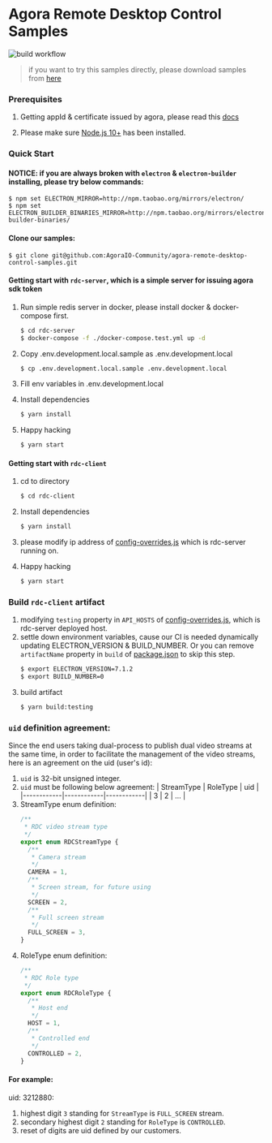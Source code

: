 Agora Remote Desktop Control Samples
===================================

![build workflow](https://github.com/AgoraIO-Community/agora-remote-desktop-control-samples/actions/workflows/build.yml/badge.svg)


> if you want to try this samples directly, please download samples from [here](https://github.com/AgoraIO-Community/agora-remote-desktop-control-samples/releases)
### Prerequisites

1. Getting appId & certificate issued by agora, please read this [docs](https://docs.agora.io/en/Agora%20Platform/token#get-an-app-id)

2. Please make sure [Node.js 10+](https://nodejs.org/) has been installed.

### Quick Start


#### NOTICE: if you are always broken with `electron` & `electron-builder` installing, please try below commands:
```
$ npm set ELECTRON_MIRROR=http://npm.taobao.org/mirrors/electron/
$ npm set ELECTRON_BUILDER_BINARIES_MIRROR=http://npm.taobao.org/mirrors/electron-builder-binaries/
```

#### Clone our samples:

```
$ git clone git@github.com:AgoraIO-Community/agora-remote-desktop-control-samples.git
```

#### Getting start with `rdc-server`, which is a simple server for issuing agora sdk token

1. Run simple redis server in docker, please install docker & docker-compose first.

   ```sh
   $ cd rdc-server
   $ docker-compose -f ./docker-compose.test.yml up -d
   ```

2. Copy .env.development.local.sample as .env.development.local
   ```sh
   $ cp .env.development.local.sample .env.development.local
   ```

3. Fill env variables in .env.development.local

4. Install dependencies
   ```sh
   $ yarn install
   ```
5. Happy hacking
   ```sh
   $ yarn start
   ```

#### Getting start with `rdc-client`
1. cd to directory
   ```sh
   $ cd rdc-client
   ```

2. Install dependencies
   ```sh
   $ yarn install
   ```
3. please modify ip address of [config-overrides.js](rdc-client/config-overrides.js) which is rdc-server running on.

4. Happy hacking
   ```sh
   $ yarn start
   ```

### Build `rdc-client` artifact

1. modifying `testing` property in `API_HOSTS` of [config-overrides.js](rdc-client/config-overrides.js), which is rdc-server deployed host.
2. settle down environment variables, cause our CI is needed dynamically updating ELECTRON_VERSION & BUILD_NUMBER. Or you can remove `artifactName` property in `build` of [package.json](rdc-client/package.jon) to skip this step. 
   ```sh
   $ export ELECTRON_VERSION=7.1.2
   $ export BUILD_NUMBER=0
   ```
3. build artifact
   ```sh
   $ yarn build:testing
   ```

### `uid` definition agreement:

Since the end users taking dual-process to publish dual video streams at the same time, in order to facilitate the management of the video streams, here is an agreement on the uid (user's id):

1. `uid` is 32-bit unsigned integer.
2. `uid` must be following below agreement: 
    | StreamType | RoleType   | uid        |
    |------------|------------|------------|
    | 3          | 2          | ...        |
3. StreamType enum definition:
   ```typescript
   /**
    * RDC video stream type
    */
   export enum RDCStreamType {
     /**
      * Camera stream
      */
     CAMERA = 1,
     /**
      * Screen stream, for future using
      */
     SCREEN = 2,
     /**
      * Full screen stream
      */
     FULL_SCREEN = 3,
   }
   ```
4. RoleType enum definition:
   ```typescript
   /**
    * RDC Role type
    */
   export enum RDCRoleType {
     /**
      * Host end
      */
     HOST = 1,
     /**
      * Controlled end
      */
     CONTROLLED = 2,
   }
   ```

#### For example:

uid: 3212880:

1. highest digit `3` standing for `StreamType` is `FULL_SCREEN` stream.
2. secondary highest digit `2` standing for `RoleType` is `CONTROLLED`.
3. reset of digits are uid defined by our customers.
